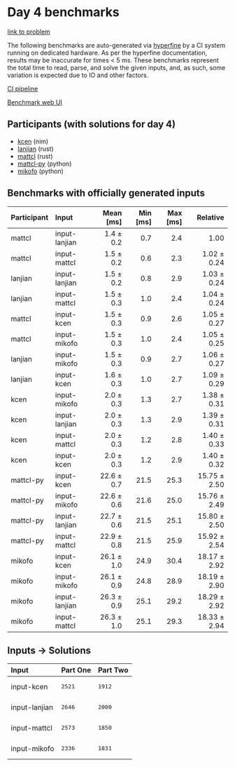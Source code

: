 # Day 4 benchmarks

[link to problem](https://adventofcode.com/2024/day/4)

The following benchmarks are auto-generated via
[hyperfine](https://github.com/sharkdp/hyperfine) by a CI system running on
dedicated hardware. As per the hyperfine documentation, results may be
inaccurate for times < 5 ms. These benchmarks represent the total time to read,
parse, and solve the given inputs, and, as such, some variation is expected due
to IO and other factors.

[CI pipeline](http://ci.papercode.net:8080/teams/main/pipelines/aoc2024)

[Benchmark web UI](https://aoc.ancalagon.black)


## Participants (with solutions for day 4)

- [kcen](https://github.com/kcen/aoc2024) (nim)
- [lanjian](https://github.com/lanjian/aoc-2024) (rust)
- [mattcl](https://github.com/mattcl/aoc2024) (rust)
- [mattcl-py](https://github.com/mattcl/aoc2024-py) (python)
- [mikofo](https://github.com/mikofo/aoc2024) (python)


## Benchmarks with officially generated inputs

| Participant | Input | Mean [ms] | Min [ms] | Max [ms] | Relative |
|:---|:---|---:|---:|---:|---:|
| mattcl | input-lanjian | 1.4 ± 0.2 | 0.7 | 2.4 | 1.00 |
| mattcl | input-mattcl | 1.5 ± 0.2 | 0.6 | 2.3 | 1.02 ± 0.24 |
| lanjian | input-lanjian | 1.5 ± 0.2 | 0.8 | 2.9 | 1.03 ± 0.24 |
| lanjian | input-mattcl | 1.5 ± 0.3 | 1.0 | 2.4 | 1.04 ± 0.24 |
| mattcl | input-kcen | 1.5 ± 0.3 | 0.9 | 2.6 | 1.05 ± 0.27 |
| mattcl | input-mikofo | 1.5 ± 0.3 | 1.0 | 2.4 | 1.05 ± 0.25 |
| lanjian | input-mikofo | 1.5 ± 0.3 | 0.9 | 2.7 | 1.06 ± 0.27 |
| lanjian | input-kcen | 1.6 ± 0.3 | 1.0 | 2.7 | 1.09 ± 0.29 |
| kcen | input-mikofo | 2.0 ± 0.3 | 1.3 | 2.7 | 1.38 ± 0.31 |
| kcen | input-lanjian | 2.0 ± 0.3 | 1.3 | 2.9 | 1.39 ± 0.31 |
| kcen | input-mattcl | 2.0 ± 0.3 | 1.2 | 2.8 | 1.40 ± 0.33 |
| kcen | input-kcen | 2.0 ± 0.3 | 1.2 | 2.9 | 1.40 ± 0.32 |
| mattcl-py | input-kcen | 22.6 ± 0.7 | 21.5 | 25.3 | 15.75 ± 2.50 |
| mattcl-py | input-mikofo | 22.6 ± 0.6 | 21.6 | 25.0 | 15.76 ± 2.49 |
| mattcl-py | input-lanjian | 22.7 ± 0.6 | 21.5 | 25.1 | 15.80 ± 2.50 |
| mattcl-py | input-mattcl | 22.9 ± 0.8 | 21.5 | 25.9 | 15.92 ± 2.54 |
| mikofo | input-kcen | 26.1 ± 1.0 | 24.9 | 30.4 | 18.17 ± 2.92 |
| mikofo | input-mikofo | 26.1 ± 0.9 | 24.8 | 28.9 | 18.19 ± 2.90 |
| mikofo | input-lanjian | 26.3 ± 0.9 | 25.1 | 29.2 | 18.29 ± 2.92 |
| mikofo | input-mattcl | 26.3 ± 1.0 | 25.1 | 29.3 | 18.33 ± 2.94 |


## Inputs -> Solutions

| Input | Part One | Part Two |
|:---|:---|:---|
|input-kcen|<pre>2521</pre>|<pre>1912</pre>|
|input-lanjian|<pre>2646</pre>|<pre>2000</pre>|
|input-mattcl|<pre>2573</pre>|<pre>1850</pre>|
|input-mikofo|<pre>2336</pre>|<pre>1831</pre>|